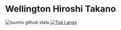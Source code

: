 


# Wellington Hiroshi Takano
 
 ![tuumix github stats](https://github-readme-stats.vercel.app/api?username=tuumix&show_icons=true&theme=vue-dark)
[![Top Langs](https://github-readme-stats.vercel.app/api/top-langs/?username=tuumix&layout=compact&theme=vue-dark)](https://github.com/tuumix/github-readme-stats)

